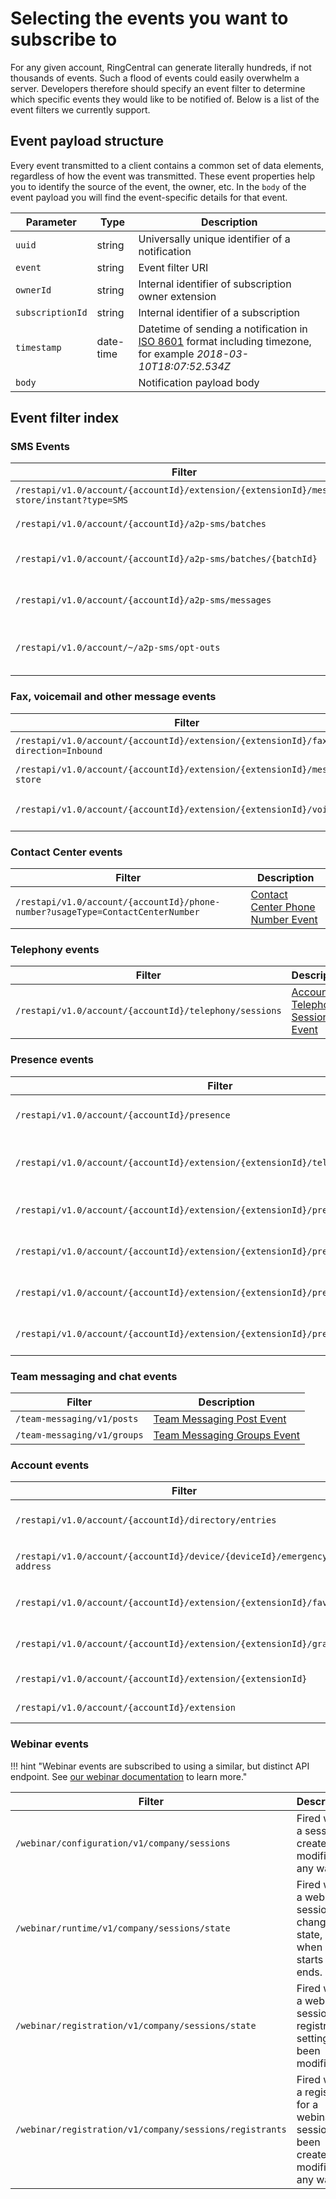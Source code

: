 # Selecting the events you want to subscribe to

For any given account, RingCentral can generate literally hundreds, if not thousands of events. Such a flood of events could easily overwhelm a server. Developers therefore should specify an event filter to determine which specific events they would like to be notified of. Below is a list of the event filters we currently support. 

## Event payload structure

Every event transmitted to a client contains a common set of data elements, regardless of how the event was transmitted. These event properties help you to identify the source of the event, the owner, etc. In the `body` of the event payload you will find the event-specific details for that event. 

| Parameter | Type | Description |
|-----------|------|-------------|
| `uuid` | string | Universally unique identifier of a notification |
| `event` | string | Event filter URI |
| `ownerId`	| string | Internal identifier of subscription owner extension |
| `subscriptionId` | string | Internal identifier of a subscription |
| `timestamp` | date-time | Datetime of sending a notification in [ISO 8601](https://en.wikipedia.org/wiki/ISO_8601) format including timezone, for example *2018-03-10T18:07:52.534Z* |
| `body` | | Notification payload body |

## Event filter index

### SMS Events

| Filter | Description |
|--------|-------------|
| `/restapi/v1.0/account/{accountId}/extension/{extensionId}/message-store/instant?type=SMS` | [Inbound SMS Event](./instant-message/) |
| `/restapi/v1.0/account/{accountId}/a2p-sms/batches` | [Message Batch Event](./message-batch/) |
| `/restapi/v1.0/account/{accountId}/a2p-sms/batches/{batchId}` | [Specific Message Batch Event](./specific-message-batch/) |
| `/restapi/v1.0/account/{accountId}/a2p-sms/messages` | [Batch Messages Event](./batch-messages/) |
| `/restapi/v1.0/account/~/a2p-sms/opt-outs` | [Batch Message Opt-Out Event](./batch-message-optout/) |

### Fax, voicemail and other message events

| Filter | Description |
|--------|-------------|
| `/restapi/v1.0/account/{accountId}/extension/{extensionId}/fax?direction=Inbound` | [Inbound Fax Event](./fax-message/) |
| `/restapi/v1.0/account/{accountId}/extension/{extensionId}/message-store` | [Message Event](./message/) |
| `/restapi/v1.0/account/{accountId}/extension/{extensionId}/voicemail` | [Voicemail Message Event](./voicemail-message/) |

### Contact Center events

| Filter | Description |
|--------|-------------|
| `/restapi/v1.0/account/{accountId}/phone-number?usageType=ContactCenterNumber` | [Contact Center Phone Number Event](./contact-center-phone-number/) |

### Telephony events

| Filter | Description |
|--------|-------------|
| `/restapi/v1.0/account/{accountId}/telephony/sessions` | [Account Telephony Sessions Event](./account-telephony-sessions/) |

### Presence events

| Filter | Description |
|--------|-------------|
| `/restapi/v1.0/account/{accountId}/presence` | [Account Presence Event](./account-presence/) |
| `/restapi/v1.0/account/{accountId}/extension/{extensionId}/telephony/sessions` | [Extension Telephony Sessions Event](./extension-telephony-sessions/) |
| `/restapi/v1.0/account/{accountId}/extension/{extensionId}/presence/dnd` | [Extension DND Status Event](./extension-dnd-status/) |
| `/restapi/v1.0/account/{accountId}/extension/{extensionId}/presence` | [Extension Presence Event](./extension-presence-event/) |
| `/restapi/v1.0/account/{accountId}/extension/{extensionId}/presence/line/presence` | [Extension Presence Event](./extension-presence/) |
| `/restapi/v1.0/account/{accountId}/extension/{extensionId}/presence/line` | [Extension Presence Line Event](./extension-presence-line/) |

### Team messaging and chat events

| Filter | Description |
|--------|-------------|
| `/team-messaging/v1/posts`  | [Team Messaging Post Event](./post/) |
| `/team-messaging/v1/groups` | [Team Messaging Groups Event](./chat/) |

### Account events

| Filter | Description |
|--------|-------------|
| `/restapi/v1.0/account/{accountId}/directory/entries` | [Company Directory Event](./company-directory/) |
| `/restapi/v1.0/account/{accountId}/device/{deviceId}/emergency-address` | [Emergency Address Event](./emergency-address/) |
| `/restapi/v1.0/account/{accountId}/extension/{extensionId}/favorite` | [Extension Favorites Event](./extension-favorites/) |
| `/restapi/v1.0/account/{accountId}/extension/{extensionId}/grant` | [Extension Grant List Event](./extension-grant-list/) |
| `/restapi/v1.0/account/{accountId}/extension/{extensionId} ` | [Extension Info Event](./extension-info/) |
| `/restapi/v1.0/account/{accountId}/extension` | [Extension List Event](./extension-list/) |

### Webinar events

!!! hint "Webinar events are subscribed to using a similar, but distinct API endpoint. See [our webinar documentation](../../webinar/events/) to learn more."

| Filter                                                  | Description                                                                            |
|---------------------------------------------------------|----------------------------------------------------------------------------------------|
| `/webinar/configuration/v1/company/sessions`            | Fired when a session is created or modified in any way.                                |
| `/webinar/runtime/v1/company/sessions/state`            | Fired when a webinar session has changed its state, e.g. when it starts and ends.      |
| `/webinar/registration/v1/company/sessions/state`       | Fired when a webinar session's registration setting has been modified.                 |
| `/webinar/registration/v1/company/sessions/registrants` | Fired when a registrant for a webinar session has been created or modified in any way. |

